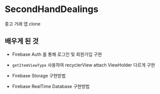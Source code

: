 # SecondHandDealings
중고 거래 앱 clone
## 배우게 된 것
- Firebase Auth 를 통해 로그인 및 회원가입 구현

- `getItemViewType` 사용하여 recyclerView attach ViewHolder 다르게 구현

- Firebase Storage 구현방법

- Firebase RealTime Database 구현방법
